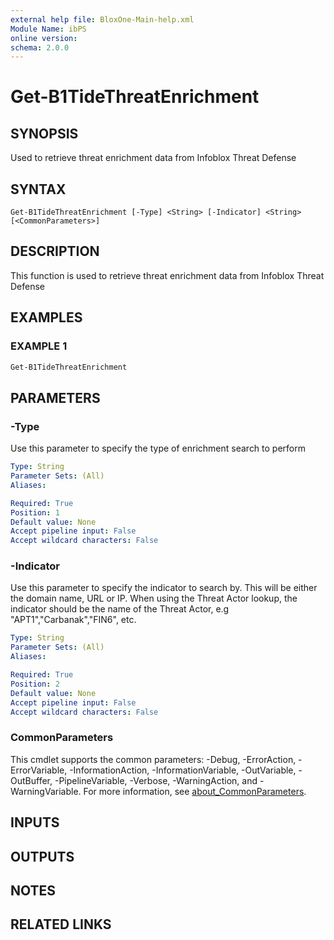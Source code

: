 ```yaml
---
external help file: BloxOne-Main-help.xml
Module Name: ibPS
online version:
schema: 2.0.0
---
```


# Get-B1TideThreatEnrichment

## SYNOPSIS
Used to retrieve threat enrichment data from Infoblox Threat Defense

## SYNTAX

```
Get-B1TideThreatEnrichment [-Type] <String> [-Indicator] <String> [<CommonParameters>]
```

## DESCRIPTION
This function is used to retrieve threat enrichment data from Infoblox Threat Defense

## EXAMPLES

### EXAMPLE 1
```powershell
Get-B1TideThreatEnrichment
```

## PARAMETERS

### -Type
Use this parameter to specify the type of enrichment search to perform

```yaml
Type: String
Parameter Sets: (All)
Aliases:

Required: True
Position: 1
Default value: None
Accept pipeline input: False
Accept wildcard characters: False
```

### -Indicator
Use this parameter to specify the indicator to search by.
This will be either the domain name, URL or IP.
When using the Threat Actor lookup, the indicator should be the name of the Threat Actor, e.g "APT1","Carbanak","FIN6", etc.

```yaml
Type: String
Parameter Sets: (All)
Aliases:

Required: True
Position: 2
Default value: None
Accept pipeline input: False
Accept wildcard characters: False
```

### CommonParameters
This cmdlet supports the common parameters: -Debug, -ErrorAction, -ErrorVariable, -InformationAction, -InformationVariable, -OutVariable, -OutBuffer, -PipelineVariable, -Verbose, -WarningAction, and -WarningVariable. For more information, see [about_CommonParameters](http://go.microsoft.com/fwlink/?LinkID=113216).

## INPUTS

## OUTPUTS

## NOTES

## RELATED LINKS
